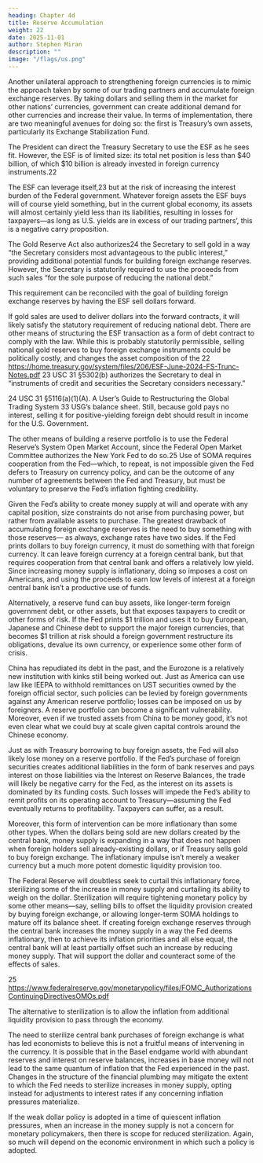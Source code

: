 ```yaml
---
heading: Chapter 4d
title: Reserve Accumulation
weight: 22
date: 2025-11-01
author: Stephen Miran
description: ""
image: "/flags/us.png"
---
```



Another unilateral approach to strengthening foreign currencies is to mimic the approach taken by some of our
trading partners and accumulate foreign exchange reserves. By taking dollars and selling them in the market for
other nations’ currencies, government can create additional demand for other currencies and increase their value.
In terms of implementation, there are two meaningful avenues for doing so: the first is Treasury’s own assets,
particularly its Exchange Stabilization Fund. 

The President can direct the Treasury Secretary to use the ESF as
he sees fit. However, the ESF is of limited size: its total net position is less than $40 billion, of which $10 billion is already invested in foreign currency instruments.22

The ESF can leverage itself,23 but at the risk of increasing the interest burden of the Federal government. Whatever
foreign assets the ESF buys will of course yield something, but in the current global economy, its assets will almost
certainly yield less than its liabilities, resulting in losses for taxpayers—as long as U.S. yields are in excess of our
trading partners’, this is a negative carry proposition.

The Gold Reserve Act also authorizes24 the Secretary to sell gold in a way “the Secretary considers most advantageous to the public interest,” providing additional potential funds for building foreign exchange reserves. However,
the Secretary is statutorily required to use the proceeds from such sales “for the sole purpose of reducing the
national debt.” 

This requirement can be reconciled with the goal of building foreign exchange reserves by having
the ESF sell dollars forward.

If gold sales are used to deliver dollars into the forward contracts, it will likely satisfy the statutory requirement of reducing national debt. There are other means of structuring the ESF transaction as
a form of debt contract to comply with the law. While this is probably statutorily permissible, selling national gold
reserves to buy foreign exchange instruments could be politically costly, and changes the asset composition of the
22 https://home.treasury.gov/system/files/206/ESF-June-2024-FS-Trunc-Notes.pdf
23 USC 31 §5302(b) authorizes the Secretary to deal in “instruments of credit and securities the Secretary considers necessary.”

24 USC 31 §5116(a)(1)(A).
A User’s Guide to Restructuring the Global Trading System
33
USG’s balance sheet. Still, because gold pays no interest, selling it for positive-yielding foreign debt should result in
income for the U.S. Government.

The other means of building a reserve portfolio is to use the Federal Reserve’s System Open Market Account, since
the Federal Open Market Committee authorizes the New York Fed to do so.25 Use of SOMA requires cooperation
from the Fed—which, to repeat, is not impossible given the Fed defers to Treasury on currency policy, and can be
the outcome of any number of agreements between the Fed and Treasury, but must be voluntary to preserve the
Fed’s inflation fighting credibility.

Given the Fed’s ability to create money supply at will and operate with any capital position, size constraints do not
arise from purchasing power, but rather from available assets to purchase.
The greatest drawback of accumulating foreign exchange reserves is the need to buy something with those reserves—
as always, exchange rates have two sides. If the Fed prints dollars to buy foreign currency, it must do something
with that foreign currency. It can leave foreign currency at a foreign central bank, but that requires cooperation
from that central bank and offers a relatively low yield. Since increasing money supply is inflationary, doing so imposes a cost on Americans, and using the proceeds to earn low levels of interest at a foreign central bank isn’t a productive use of funds. 

Alternatively, a reserve fund can buy assets, like longer-term foreign government debt, or other assets,
but that exposes taxpayers to credit or other forms of risk.
If the Fed prints $1 trillion and uses it to buy European, Japanese and Chinese debt to support the major foreign
currencies, that becomes $1 trillion at risk should a foreign government restructure its obligations, devalue its own
currency, or experience some other form of crisis.

China has repudiated its debt in the past, and the Eurozone is
a relatively new institution with kinks still being worked out. Just as America can use law like IEEPA to withhold
remittances on UST securities owned by the foreign official sector, such policies can be levied by foreign governments against any American reserve portfolio; losses can be imposed on us by foreigners. A reserve portfolio can
become a significant vulnerability. Moreover, even if we trusted assets from China to be money good, it’s not even
clear what we could buy at scale given capital controls around the Chinese economy.

Just as with Treasury borrowing to buy foreign assets, the Fed will also likely lose money on a reserve portfolio. If
the Fed’s purchase of foreign securities creates additional liabilities in the form of bank reserves and pays interest on those liabilities via the Interest on Reserve Balances, the trade will likely be negative carry for the Fed, as the interest on its assets is dominated by its funding costs. Such losses will impede the Fed’s ability to remit profits on its operating account to Treasury—assuming the Fed eventually returns to profitability. Taxpayers can suffer, as a result. 

Moreover, this form of intervention can be more inflationary than some other types. When the dollars being sold
are new dollars created by the central bank, money supply is expanding in a way that does not happen when foreign
holders sell already-existing dollars, or if Treasury sells gold to buy foreign exchange. The inflationary impulse isn’t
merely a weaker currency but a much more potent domestic liquidity provision too.

The Federal Reserve will doubtless seek to curtail this inflationary force, sterilizing some of the increase in money
supply and curtailing its ability to weigh on the dollar. Sterilization will require tightening monetary policy by some
other means—say, selling bills to offset the liquidity provision created by buying foreign exchange, or allowing
longer-term SOMA holdings to mature off its balance sheet. If creating foreign exchange reserves through the
central bank increases the money supply in a way the Fed deems inflationary, then to achieve its inflation priorities
and all else equal, the central bank will at least partially offset such an increase by reducing money supply. That
will support the dollar and counteract some of the effects of sales.

25 https://www.federalreserve.gov/monetarypolicy/files/FOMC_AuthorizationsContinuingDirectivesOMOs.pdf 


The alternative to sterilization is to allow the inflation from additional liquidity provision to pass through the economy.

The need to sterilize central bank purchases of foreign exchange is what has led economists to believe this is not a
fruitful means of intervening in the currency. It is possible that in the Basel endgame world with abundant reserves
and interest on reserve balances, increases in base money will not lead to the same quantum of inflation that the
Fed experienced in the past. Changes in the structure of the financial plumbing may mitigate the extent to which the
Fed needs to sterilize increases in money supply, opting instead for adjustments to interest rates if any concerning
inflation pressures materialize.

If the weak dollar policy is adopted in a time of quiescent inflation pressures, when an increase in the money supply
is not a concern for monetary policymakers, then there is scope for reduced sterilization. Again, so much will depend
on the economic environment in which such a policy is adopted.
